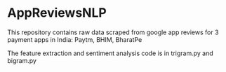 # AppReviewsNLP

This repository contains raw data scraped from google app reviews for 3 payment apps in India: Paytm, BHIM, BharatPe

The feature extraction and sentiment analysis code is in trigram.py and bigram.py

